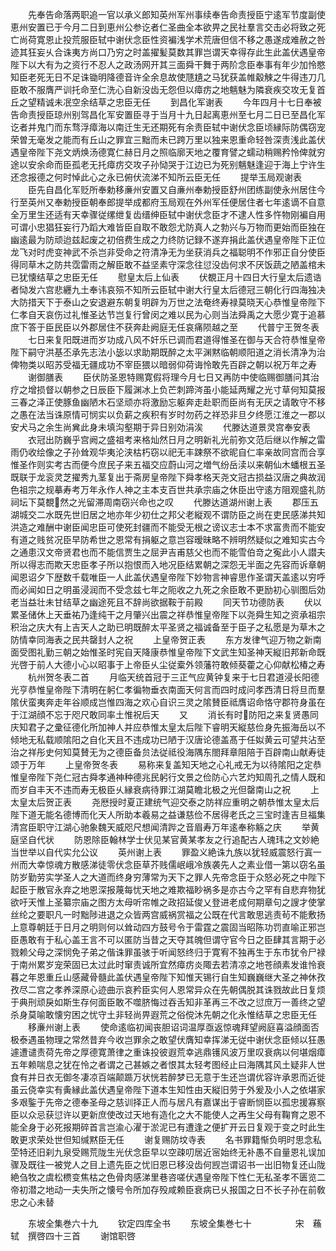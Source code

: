 <!-- { "loadSidebar": true } -->
　　先奉告命落两职追一官以承义郎知英州军州事续奉告命责授臣宁逺军节度副使恵州安置已于今月二日到恵州公参讫者仁圣曲全本欲畀之民社羣言交击必将致之死亡尚荷寛恩止投荒服臣轼中谢伏念臣性资褊浅学术荒唐但信不移之愚遂成难赦之咎迹其狂妄乆合诛夷方尚口乃穷之时盖擢髪莫数其罪岂谓天幸得存此生此盖伏遇皇帝陛下以大有为之资行不忍人之政汤网开其三面舜干舞于两阶念臣奉事有年少加怜愍知臣老死无日不足诛锄明降德音许全余息故使豗尵之马犹获盖帷觳觫之牛得违刀几臣敢不服膺严训托命至仁洗心自新没齿无怨但以瘴疠之地魑魅为隣衰疾交攻无复首丘之望精诚未冺空余结草之忠臣无任
　　到昌化军谢表
　　今年四月十七日奉被告命责授臣琼州别驾昌化军安置臣寻于当月十九日起离恵州至七月二日已至昌化军讫者并鬼门而东骛浮瘴海以南迁生无还期死有余责臣轼中谢伏念臣顷縁际防偶窃宠荣曽无毫发之能而有丘山之罪宜三黜而未已跨万里以独来恩重命轻咎深责浅此盖伏遇皇帝陛下尧文炳焕汤德寛仁赫日月之照临廓天地之覆育譬之蠕动稍赐矜怜俾就穷途以安余命而臣孤老无托瘴疠交攻子孙恸哭于江边已为死别魑魅逢迎于海上宁许生还念报德之何时悼此心之永已俯伏流涕不知所云臣无任
　　提举玉局观谢表
　　臣先自昌化军贬所奉勅移亷州安置又自亷州奉勅授臣舒州团练副使永州居住今行至英州又奉勅授臣朝奉郎提举成都府玉局观在外州军任便居住者七年逺谪不自意全万里生还适有天幸骤従缧绁复齿缙绅臣轼中谢伏念臣才不逮人性多忤物刚褊自用可谓小忠猖狂妄行乃蹈大难皆臣自取不敢怨尤防真人之勃兴与万物而更始而臣独在幽逺最为防顽迨兹起废之初倍费生成之力终防记録不遂弃捐此盖伏遇皇帝陛下正位龙飞对时虎变神武不杀岂非受命之符清净无为坐获消兵之福聪明不作邪正自分使臣得同草木之防共霑雷雨之解臣敢不益坚素守深念往愆没齿何求不厌饭蔬之陋盖棺未已犹懐结草之忠臣无任
　　慰皇太后上仙表
　　伏覩正月十四日大行皇太后遗诰者恸发六宫悲纒九土奉讳哀殒不知所云臣轼中谢大行皇太后德冠三朝化行四海独决大防措天下于泰山之安退避东朝复明辟为万世之法奄终寿禄莫晓天心恭惟皇帝陛下仁孝自天哀伤过礼惟圣达节岂复行曾闵之难以民为心则当法舜禹之大愿少寛于追慕庶下答于臣民臣以外郡居住不获奔赴阙庭无任哀痛陨越之至
　　代普宁王贺冬表
　　七日来复阳既进而岁功成八风不奸乐已调而君道得惟圣在御与天合符恭惟皇帝陛下嗣守洪基丕承先志法小毖以求助期既醉之太平渊黙临朝顺阳道之消长清净为治俾物类以昭苏受福无疆成功不宰臣猥以暗弱仰荷诲怜敢先百辟之朝以祝万年之寿
　　谢御膳表
　　臣伏防圣恩特赐寛假将理今月七日又再防中使临赐御膳问其治疗之增损督以朝参之日辰臣下履渊冰上负芒刺蹄涔虽小能延两耀之光寸草何知莫报三春之泽正使豚鱼幽陋木石坚顽亦将激励忘躯奔走赴职而臣尚有无厌之请敢守不移之愚在法当诛原情可悯实以负薪之疾积有岁时勿药之祥恐非旦夕终愿江淮之一郡以安犬马之余生尚兾此身未填沟壑期于异日别効涓涘
　　代滕达道景灵宫奉安表
　　衣冠出防巍乎宫阙之盛祖考来格灿然日月之明新礼光前弥文范后继以作解之雷雨仍收绘像之子孙耸观华夷沦浃枯朽窃以祀无丰踈祭不欲昵自仁率亲故同宫而合享惟圣作则实考古而便今庶民子来五福交应蔚山河之増气纷岳渎以来朝仙木蟠根五圣既联于龙衮灵芝擢秀九茎复出于斋房皇帝陛下舜孝格天尧文冠古损益汉唐之典故润色祖宗之规摹寿考万年永作人神之主本支百世共承宗庙之休臣出守逺方阻观盛礼防祠坛下莫覩然之光留滞周南窃兴命也之叹
　　代滕达道湖州谢上表
　　郡压五湖城交二水既先世旧居之地亦年少初仕之邦父老縦观不谓防臣之尚在吏民感涕共知洪造之难酬中谢臣闻忠臣可使死封疆而不能受无根之谤议志士本不求富贵而不能安有道之贱贫况臣早防希世之恩常有捐躯之意岂容暧昧略不辨明然疑似之难知实古今之通患汉文帝贤君也而不能信贾生之屈尹吉甫慈父也而不能雪伯竒之寃此小人譛夫所以得志而欺天忠臣孝子所以抱恨而入地况臣结累朝之深怨无半面之先容而诉章朝闻恩诏夕下歴数千载唯臣一人此盖伏遇皇帝陛下妙物言神睿思作圣谓天盖逺以穷呼而必闻如日之明虽浸润而不受念兹七年之阨收之九死之余臣敢不更励初心驯图后効老当益壮未甘结草之幽途死且不辞尚欲据鞍于前殿
　　同天节功德防表
　　伏以累圣储休上天垂祐乃逢纯干之月肇兴出震之祥恭惟皇帝陛下以尧舜生知之资承祖宗积治之庆大有上吉天人之助已明既醉太平圣贤之福诚备至于臣子之私愿是为草木之防情幸同海表之民共罄封人之祝
　　上皇帝贺正表
　　东方发律气迎万物之新南面受图礼勤三朝之始惟圣时宪自天降康恭惟皇帝陛下文武生知圣神天縦旧邦新命既光啓于前人大德小心以昭事于上帝臣乆尘従槖外领藩符敢倾葵藿之心仰献松椿之寿
　　杭州贺冬表二首
　　月临天统首冠于三正气应黄钟复来于七日君道浸长阳德光亨恭惟皇帝陛下清明在躬仁孝徧物垂衣南面天何言而四时成问孝西清日将旦而羣隂伏蛮夷奔走年谷顺成岂惟四海之欢心自识三灵之隂賛臣祗膺诏命恪守郡符身虽在于江湖顔不忘于咫尺敢同率土惟祝后天
　　又
　　消长有时防阳之来复贤愚同庆知君子之彚征德化所加神人并应恭惟太皇太后陛下睿明天縦慈俭身先振海岳以不倾地无私载顺隂阳之自化天且不违成功已陋于汉唐论德盖髙于任姒黄云可望共沾至治之祥彤史何知莫賛无为之德臣备贠法従祗役海隅东閤拜章阻陪于百辟南山献寿徒颂于万年
　　上皇帝贺冬表
　　易称来复盖知天地之心礼戒无为以待隂阳之定恭惟皇帝陛下尧仁冠古舜孝通神种德兆民躬行文景之俭防心六艺灼知周孔之情人既和而岁自丰天不违而寿无极臣乆縁衰病待罪江湖莫瞻北极之光但罄南山之祝
　　上太皇太后贺正表
　　尧厯授时夏正建统气迎交泰之防祥应重明之朝恭惟太皇太后陛下道无能名德博而化天人所助本羲易之益谦慈俭不居得老氏之三宝时逢吉旦福集清宫臣职守江湖心驰象魏天威咫尺想闻清跸之音眉寿万年逺奉称觞之庆
　　举黄庭坚自代状
　　防恩除臣翰林学士伏见某官黄某孝友之行追配古人瑰玮之文妙絶当世举以自代实允公议
　　英州谢上表
　　罪盈义絶诛九族以犹轻威震怒行寘一州而大幸惊魂方散感涕徒零伏念臣草芥贱儒岷峨冷族袭先人之素业借一第以窃名虽防岁勤劳实学圣人之大道而终身穷薄常为天下之罪人先帝念臣于众怒必死之中陛下起臣于散官永弃之地恩深报蔑每忧天地之难欺福眇祸多是亦古今之罕有自悲弃物犹欲吁天惟上圣纂宗庙之图方太母听帘帷之政招延俊乂登进老成何期章句之謏才使掌丝纶之要职凡一时黜陟进退之众皆两宫威祸赏福之公既在代言敢思逃责茍不能敷扬上意尊朝廷于日月之明则何以耸动四方鼓号令于雷霆之震固当昭陈功罚直喻正邪岂臣愚敢有于私心盖王言不可以匿防当昔之天夺其魄但谓守官今日之臣肆其言期于必戮赖父母之深悯免子弟之偕诛罪虽骇于听闻怒终归于寛宥不独再生于东市犹令尸禄于南州累岁宠荣固已太过此时窜责诚所宜然瘴疠炎陬去若清凉之地苍顔素发谁怜衰暮之年恩重丘山感藏骨髓此盖伏遇皇帝陛下知惟天锡行自生知巍巍继大圣之神休孜孜尽二宫之孝养深原心迹曲示哀矜臣实何人恩常异众在先朝偶脱其诛戮故此日复烦于典刑顽戾如斯生存何面臣敢不噬脐悔过吞舌知非革再三不改之愆庶万一善终之望杀身莫喻敢懐穷困之忧守土非轻尚畀遐荒之俗傥沐先朝之化永惟结草之忠臣无任
　　移亷州谢上表
　　使命逺临初闻丧胆诏词温厚亟返惊魂拜望阙庭喜溢顔面否极泰遇虽物理之常然昔弃今收岂罪余之敢望伏膺知幸挥涕无従中谢伏念臣倾以狂愚遽遭谴责荷先帝之厚德寛萧律之重诛投彼遐荒幸逃鼎镬风波万里叹衰病以何堪烟瘴五年赖喘息之犹在怜之者谓之己甚嫉之者恨其太轻考图经止曰海隅其风土疑非人世食有并日衣无御冬凄凉百端颠踬万状恍若醉梦已无意于生还岂谓优容许承恩而近徙虽云侥幸实有夤縁此盖伏遇皇帝陛下道本生知性由天縦旧劳于外爰及小人之依堪家多艰鍳于先帝之德奉圣母之慈训择正人而与居凡有嘉谋出于睿断悯臣以孤忠援寡察臣以众忌获愆许以更新庶使改过天地有造化之大不能使人之再生父母有鞠育之恩不能全身于必死报期碎首言岂渝心濯于淤泥已有遭逢之便扩开云日复观于变之时此生敢更求荣处世但知缄黙臣无任
　　谢复赐防坟寺表
　　名书罪籍惭负明时思念私茔特还旧刹九泉受赐荒陇生光伏念臣早以空疎叨居近宻始终无补愚不自量恩礼误加骤及既往一被党人之目上遗先臣之忧旧恩已移没齿何觊岂谓诏书一出旧物复还山陇絶刍牧之虞松槚变焦枯之色骨肉感涕里巷咨嗟伏遇皇帝陛下性仁无私圣孝不匮览二帝初潜之地动一夫失所之懐号令所加存殁咸赖臣衰病已乆报国之日不长子孙在前敎忠之心未替








　　东坡全集巻六十九
　　钦定四库全书
　　东坡全集巻七十　　　　　宋　蘓轼　撰啓四十三首
　　谢馆职啓
